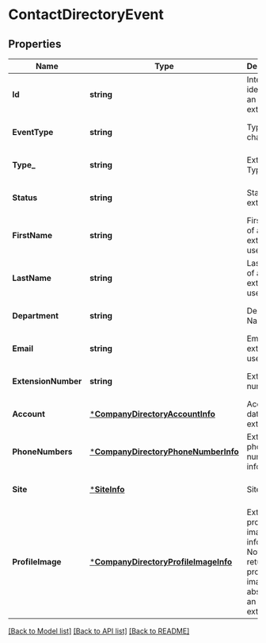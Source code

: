 # ContactDirectoryEvent

## Properties
Name | Type | Description | Notes
------------ | ------------- | ------------- | -------------
**Id** | **string** | Internal identifier of an extension | [optional] [default to null]
**EventType** | **string** | Type of change | [optional] [default to null]
**Type_** | **string** | Extension Type | [optional] [default to null]
**Status** | **string** | Status of an extension | [optional] [default to null]
**FirstName** | **string** | First name of an extension user | [optional] [default to null]
**LastName** | **string** | Last name of an extension user | [optional] [default to null]
**Department** | **string** | Department Name | [optional] [default to null]
**Email** | **string** | Email of an extension user | [optional] [default to null]
**ExtensionNumber** | **string** | Extension number | [optional] [default to null]
**Account** | [***CompanyDirectoryAccountInfo**](CompanyDirectoryAccountInfo.md) | Account data of an extension | [optional] [default to null]
**PhoneNumbers** | [***CompanyDirectoryPhoneNumberInfo**](CompanyDirectoryPhoneNumberInfo.md) | Extension phone number information | [optional] [default to null]
**Site** | [***SiteInfo**](SiteInfo.md) | Site Data | [optional] [default to null]
**ProfileImage** | [***CompanyDirectoryProfileImageInfo**](CompanyDirectoryProfileImageInfo.md) | Extension profile image information. Not returned if profile images are absent for an extension | [optional] [default to null]

[[Back to Model list]](../README.md#documentation-for-models) [[Back to API list]](../README.md#documentation-for-api-endpoints) [[Back to README]](../README.md)



